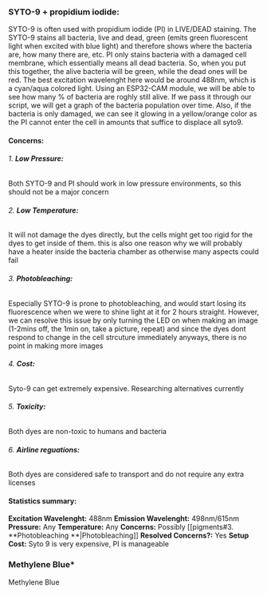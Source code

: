 ### **SYTO-9 + propidium iodide:**
SYTO-9 is often used with propidium iodide (PI) in LIVE/DEAD staining. The SYTO-9 stains all bacteria, live and dead, green (emits green fluorescent light when excited with blue light) and therefore shows where the bacteria are, how many there are, etc. PI only stains bacteria with a damaged cell membrane, which essentially means all dead bacteria. So, when you put this together, the alive bacteria will be green, while the dead ones will be red. The best excitation wavelenght here would be around 488nm, which is a cyan/aqua colored light. Using an ESP32-CAM module, we will be able to see how many % of bacteria are roghly still alive. If we pass it through our script, we will get a graph of the bacteria population over time. Also, if the bacteria is only damaged, we can see it glowing in a yellow/orange color as the PI cannot enter the cell in amounts that suffice to displace all syto9.
#### **Concerns:**
###### 1. **Low Pressure:**
   Both SYTO-9 and PI should work in low pressure environments, so this should not be a major concern
###### 2. **Low Temperature:**
   It will not damage the dyes directly, but the cells might get too rigid for the dyes to get inside of them. this is also one reason why we will probably have a heater inside the bacteria chamber as otherwise many aspects could fail
###### 3. **Photobleaching:**
   Especially SYTO-9 is prone to photobleaching, and would start losing its fluorescence when we were to shine light at it for 2 hours straight. However, we can resolve this issue by only turning the LED on when making an image (1-2mins off, the 1min on, take a picture, repeat) and since the dyes dont respond to change in the cell strcuture immediately anyways, there is no point in making more images
###### 4. **Cost:**
   Syto-9 can get extremely expensive. Researching alternatives currently
###### 5. **Toxicity:**
   Both dyes are non-toxic to humans and bacteria
###### 6. **Airline reguations:**
   Both dyes are considered safe to transport and do not require any extra licenses

#### **Statistics summary:**
**Excitation Wavelenght:** 488nm
**Emission Wavelenght:** 498nm/615nm
**Pressure:** Any
**Temperature:** Any
**Concerns:** Possibly [[pigments#3. **Photobleaching **|Photobleaching]]
**Resolved Concerns?:** Yes
**Setup Cost:** Syto 9 is very expensive, PI is manageable

### **Methylene Blue*** 
Methylene Blue